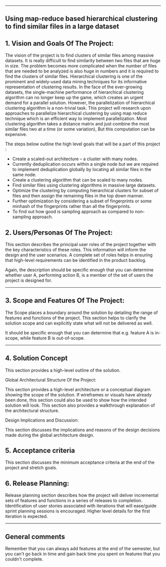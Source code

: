 ** **

## Using map-reduce based hierarchical clustering to find similar files in a large dataset

## 1.   Vision and Goals Of The Project:

The vision of the project is to find clusters of similar files among massive datasets. It is really difficult to find similarity between two files that are huge in size. The problem becomes more complicated when the number of files that are needed to be analyzed is also huge in numbers and it is required to find the clusters of similar files. 
Hierarchical clustering is one of the prominent and widely-used data mining techniques for its informative representation of clustering results.
In the face of the ever-growing datasets, the single-machine performance of hierarchical clustering algorithm can no longer keep up the game, which creates an urgent demand for a parallel solution. However, the parallelization of hierarchical clustering algorithm is a non-trivial task. 
This project will research upon approaches to parallelize hierarchical clustering by using map reduce technique which is an efficient way to implement parallelization. Most clustering algorithm takes a distance matrix and just combine the most similar files two at a time (or some variation), But this computation can be expensive. 

The steps below outline the high level goals that will be a part of this project : 
* Create a scaled-out architecture – a cluster with many nodes.
* Currently deduplication occurs within a single node but we are required to implement deduplication  globally by locating all similar files in the same node.
* Create a  clustering algorithm that can be scaled to many nodes.
* Find similar files using clustering algorithms in massive large datasets.
* Optimize the clustering by computing hierarchical clusters for subset of files and then assign the remaining files in the top down manner.
* Further optimization by considering a subset of fingerprints or some minhash of the fingerprints rather than all the fingerprints.
* To find out how good is sampling approach as compared to non-sampling approach.

## 2. Users/Personas Of The Project:

This section describes the principal user roles of the project together with the key characteristics of these roles. This information will inform the design and the user scenarios. A complete set of roles helps in ensuring that high-level requirements can be identified in the product backlog.

Again, the description should be specific enough that you can determine whether user A, performing action B, is a member of the set of users the project is designed for.

** **

## 3.   Scope and Features Of The Project:

The Scope places a boundary around the solution by detailing the range of features and functions of the project. This section helps to clarify the solution scope and can explicitly state what will not be delivered as well.

It should be specific enough that you can determine that e.g. feature A is in-scope, while feature B is out-of-scope.

** **

## 4. Solution Concept

This section provides a high-level outline of the solution.

Global Architectural Structure Of the Project:

This section provides a high-level architecture or a conceptual diagram showing the scope of the solution. If wireframes or visuals have already been done, this section could also be used to show how the intended solution will look. This section also provides a walkthrough explanation of the architectural structure.

 

Design Implications and Discussion:

This section discusses the implications and reasons of the design decisions made during the global architecture design.

## 5. Acceptance criteria

This section discusses the minimum acceptance criteria at the end of the project and stretch goals.

## 6.  Release Planning:

Release planning section describes how the project will deliver incremental sets of features and functions in a series of releases to completion. Identification of user stories associated with iterations that will ease/guide sprint planning sessions is encouraged. Higher level details for the first iteration is expected.

** **

## General comments

Remember that you can always add features at the end of the semester, but you can't go back in time and gain back time you spent on features that you couldn't complete.
